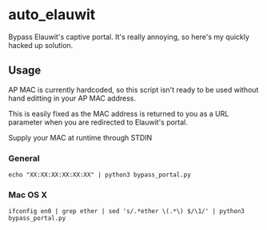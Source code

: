 # auto_elauwit

Bypass Elauwit's captive portal. It's really annoying, so here's my quickly hacked up solution.

## Usage
AP MAC is currently hardcoded, so this script isn't ready to be used without hand editting in your AP MAC address.

This is easily fixed as the MAC address is returned to you as a URL parameter when you are redirected to Elauwit's portal.

Supply your MAC at runtime through STDIN

### General
`echo "XX:XX:XX:XX:XX:XX" | python3 bypass_portal.py`

### Mac OS X
`ifconfig en0 | grep ether | sed 's/.*ether \(.*\) $/\1/' | python3 bypass_portal.py`
